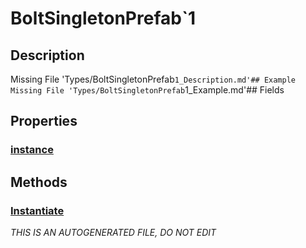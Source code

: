 # BoltSingletonPrefab`1
## Description
Missing File 'Types/BoltSingletonPrefab`1_Description.md'## Example
Missing File 'Types/BoltSingletonPrefab`1_Example.md'## Fields
## Properties
### [instance](BoltSingletonPrefab`1/P/instance.md)
## Methods
### [Instantiate](BoltSingletonPrefab`1/M/Instantiate.md)

*THIS IS AN AUTOGENERATED FILE, DO NOT EDIT*
